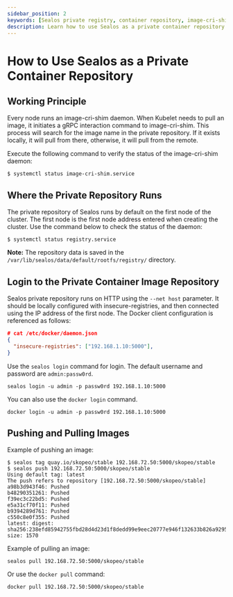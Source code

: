 ```yaml
---
sidebar_position: 2
keywords: [Sealos private registry, container repository, image-cri-shim, Docker configuration, push and pull images]
description: Learn how to use Sealos as a private container repository. Configure Docker, manage images, and ensure seamless operations with Sealos.
---
```


# How to Use Sealos as a Private Container Repository

## Working Principle

Every node runs an image-cri-shim daemon. When Kubelet needs to pull an image, it initiates a gRPC interaction command
to image-cri-shim. This process will search for the image name in the private repository. If it exists locally, it will
pull from there, otherwise, it will pull from the remote.

Execute the following command to verify the status of the image-cri-shim daemon:

```shell
$ systemctl status image-cri-shim.service 
```

## Where the Private Repository Runs

The private repository of Sealos runs by default on the first node of the cluster. The first node is the first node
address entered when creating the cluster. Use the command below to check the status of the daemon:

```shell
$ systemctl status registry.service 
```

**Note:** The repository data is saved in the `/var/lib/sealos/data/default/rootfs/registry/` directory.

## Login to the Private Container Image Repository

Sealos private repository runs on HTTP using the `--net host` parameter. It should be locally configured with
insecure-registries, and then connected using the IP address of the first node. The Docker client configuration is
referenced as follows:

```json
# cat /etc/docker/daemon.json 
{
  "insecure-registries": ["192.168.1.10:5000"],
}
```

Use the `sealos login` command for login. The default username and password are `admin:passw0rd`.

```shell
sealos login -u admin -p passw0rd 192.168.1.10:5000
```

You can also use the `docker login` command.

```shell
docker login -u admin -p passw0rd 192.168.1.10:5000 
```

## Pushing and Pulling Images

Example of pushing an image:

```shell
$ sealos tag quay.io/skopeo/stable 192.168.72.50:5000/skopeo/stable
$ sealos push 192.168.72.50:5000/skopeo/stable
Using default tag: latest
The push refers to repository [192.168.72.50:5000/skopeo/stable]
a98b3d943f46: Pushed 
b48290351261: Pushed 
f39ec3c22bd5: Pushed 
e5a31cf70f11: Pushed 
b9394289d761: Pushed 
c550c8e0f355: Pushed 
latest: digest: sha256:238efd85942755fbd28d4d23d1f8dedd99e9eec20777e946f132633b826a9295 size: 1570
```

Example of pulling an image:

```shell
sealos pull 192.168.72.50:5000/skopeo/stable
```

Or use the `docker pull` command:

```shell
docker pull 192.168.72.50:5000/skopeo/stable
```

